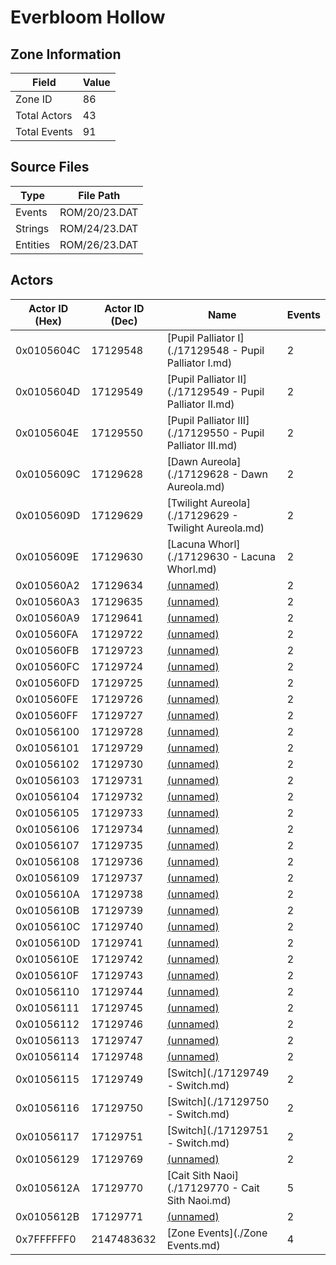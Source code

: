 # Everbloom Hollow

## Zone Information

| Field        |   Value |
|--------------|---------|
| Zone ID      |      86 |
| Total Actors |      43 |
| Total Events |      91 |

## Source Files

| Type     | File Path     |
|----------|---------------|
| Events   | ROM/20/23.DAT |
| Strings  | ROM/24/23.DAT |
| Entities | ROM/26/23.DAT |

## Actors

| Actor ID (Hex)   |   Actor ID (Dec) | Name                                                       |   Events |
|------------------|------------------|------------------------------------------------------------|----------|
| 0x0105604C       |         17129548 | [Pupil Palliator I](./17129548 - Pupil Palliator I.md)     |        2 |
| 0x0105604D       |         17129549 | [Pupil Palliator II](./17129549 - Pupil Palliator II.md)   |        2 |
| 0x0105604E       |         17129550 | [Pupil Palliator III](./17129550 - Pupil Palliator III.md) |        2 |
| 0x0105609C       |         17129628 | [Dawn Aureola](./17129628 - Dawn Aureola.md)               |        2 |
| 0x0105609D       |         17129629 | [Twilight Aureola](./17129629 - Twilight Aureola.md)       |        2 |
| 0x0105609E       |         17129630 | [Lacuna Whorl](./17129630 - Lacuna Whorl.md)               |        2 |
| 0x010560A2       |         17129634 | [(unnamed)](./17129634.md)                                 |        2 |
| 0x010560A3       |         17129635 | [(unnamed)](./17129635.md)                                 |        2 |
| 0x010560A9       |         17129641 | [(unnamed)](./17129641.md)                                 |        2 |
| 0x010560FA       |         17129722 | [(unnamed)](./17129722.md)                                 |        2 |
| 0x010560FB       |         17129723 | [(unnamed)](./17129723.md)                                 |        2 |
| 0x010560FC       |         17129724 | [(unnamed)](./17129724.md)                                 |        2 |
| 0x010560FD       |         17129725 | [(unnamed)](./17129725.md)                                 |        2 |
| 0x010560FE       |         17129726 | [(unnamed)](./17129726.md)                                 |        2 |
| 0x010560FF       |         17129727 | [(unnamed)](./17129727.md)                                 |        2 |
| 0x01056100       |         17129728 | [(unnamed)](./17129728.md)                                 |        2 |
| 0x01056101       |         17129729 | [(unnamed)](./17129729.md)                                 |        2 |
| 0x01056102       |         17129730 | [(unnamed)](./17129730.md)                                 |        2 |
| 0x01056103       |         17129731 | [(unnamed)](./17129731.md)                                 |        2 |
| 0x01056104       |         17129732 | [(unnamed)](./17129732.md)                                 |        2 |
| 0x01056105       |         17129733 | [(unnamed)](./17129733.md)                                 |        2 |
| 0x01056106       |         17129734 | [(unnamed)](./17129734.md)                                 |        2 |
| 0x01056107       |         17129735 | [(unnamed)](./17129735.md)                                 |        2 |
| 0x01056108       |         17129736 | [(unnamed)](./17129736.md)                                 |        2 |
| 0x01056109       |         17129737 | [(unnamed)](./17129737.md)                                 |        2 |
| 0x0105610A       |         17129738 | [(unnamed)](./17129738.md)                                 |        2 |
| 0x0105610B       |         17129739 | [(unnamed)](./17129739.md)                                 |        2 |
| 0x0105610C       |         17129740 | [(unnamed)](./17129740.md)                                 |        2 |
| 0x0105610D       |         17129741 | [(unnamed)](./17129741.md)                                 |        2 |
| 0x0105610E       |         17129742 | [(unnamed)](./17129742.md)                                 |        2 |
| 0x0105610F       |         17129743 | [(unnamed)](./17129743.md)                                 |        2 |
| 0x01056110       |         17129744 | [(unnamed)](./17129744.md)                                 |        2 |
| 0x01056111       |         17129745 | [(unnamed)](./17129745.md)                                 |        2 |
| 0x01056112       |         17129746 | [(unnamed)](./17129746.md)                                 |        2 |
| 0x01056113       |         17129747 | [(unnamed)](./17129747.md)                                 |        2 |
| 0x01056114       |         17129748 | [(unnamed)](./17129748.md)                                 |        2 |
| 0x01056115       |         17129749 | [Switch](./17129749 - Switch.md)                           |        2 |
| 0x01056116       |         17129750 | [Switch](./17129750 - Switch.md)                           |        2 |
| 0x01056117       |         17129751 | [Switch](./17129751 - Switch.md)                           |        2 |
| 0x01056129       |         17129769 | [(unnamed)](./17129769.md)                                 |        2 |
| 0x0105612A       |         17129770 | [Cait Sith Naoi](./17129770 - Cait Sith Naoi.md)           |        5 |
| 0x0105612B       |         17129771 | [(unnamed)](./17129771.md)                                 |        2 |
| 0x7FFFFFF0       |       2147483632 | [Zone Events](./Zone Events.md)                            |        4 |